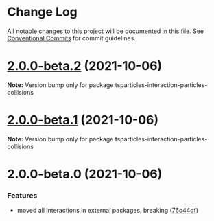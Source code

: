 # Change Log

All notable changes to this project will be documented in this file.
See [Conventional Commits](https://conventionalcommits.org) for commit guidelines.

# [2.0.0-beta.2](https://github.com/matteobruni/tsparticles/compare/tsparticles-interaction-particles-collisions@2.0.0-beta.1...tsparticles-interaction-particles-collisions@2.0.0-beta.2) (2021-10-06)

**Note:** Version bump only for package tsparticles-interaction-particles-collisions





# [2.0.0-beta.1](https://github.com/matteobruni/tsparticles/compare/tsparticles-interaction-particles-collisions@2.0.0-beta.0...tsparticles-interaction-particles-collisions@2.0.0-beta.1) (2021-10-06)

**Note:** Version bump only for package tsparticles-interaction-particles-collisions





# 2.0.0-beta.0 (2021-10-06)


### Features

* moved all interactions in external packages, breaking ([76c44df](https://github.com/matteobruni/tsparticles/commit/76c44dfa64cae994ddb1a004e7ff6cdbe3a4b5a9))
